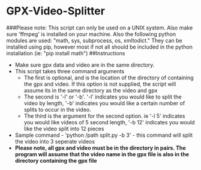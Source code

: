 # GPX-Video-Splitter
###Please note: This script can only be used on a UNIX system. Also make sure 'ffmpeg' is installed on your machine. Also the following python modules are used: "math, sys, subprocess, os, xmltodict."  They can be installed using pip, however most if not all should be included in the python installation (ie: "pip install math") 
##Instructions
* Make sure gpx data and video are in the same directory.
* This script takes three command arguments 
  * The first is optional, and is the location of the directory of containing the gpx and video. If this option is not supplied, the script will assume its in the same directory as the video and gpx 
  * The second is '-l' or '-b'. '-l' indicates you would like to split the video by length, '-b' indicates you would like a certain number of splits to occur in the video. 
  * The third is the argument for the second option. ie '-l 5' indicates you would like videos of 5 second length, '-b 12' indicates you would like the video split into 12 pieces 
* Sample command - 'python /path split.py -b 3' - this command will split the video into 3 seperate videos 
* **Please note, all gpx and video must be in the directory in pairs. The program will assume that the video name in the gpx file is also in the directory containing the gpx file** 
